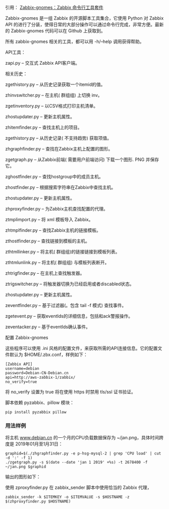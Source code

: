引用： [Zabbix-gnomes：Zabbix 命令行工具套件](https://cloud.tencent.com/developer/article/1578783)

Zabbix-gnomes 是一组 Zabbix 的开源脚本工具集合，它使用 Python 对 Zabbix API 的进行了分装，使得日常的大部分操作可以通过命令行完成，非常方便。最新的 Zabbix-gnomes 代码可以在 Github 上获取到。

所有 zabbix-gnomes 相关的工具，都可以用 -h/–help 调用获得帮助。

API工具：

zapi.py – 交互式 Zabbix API客户端。

相关历史：

zgethistory.py – 从历史记录获取一个itemid的值。

zhinvswitcher.py – 在主机( 群组组) 上切换 inv。

zgetinventory.py – 以CSV格式打印主机清单。

zhostupdater.py – 更新主机属性。

zhitemfinder.py – 查找主机上的项目。

zgethistory.py – 从历史记录( 不支持趋势) 获取项值。

zhgraphfinder.py – 查找在Zabbix主机上配置的图形。

zgetgraph.py – 从Zabbix前端( 需要用户前端访问) 下载一个图形. PNG 并保存它。

zghostfinder.py – 查找hostgroup中的成员主机。

zhostfinder.py – 根据搜索字符串在Zabbix中查找主机。

zhostupdater.py – 更新主机属性。

zhproxyfinder.py – 为Zabbix主机查找配置的代理。

ztmplimport.py – 将 xml 模板导入 Zabbix。

zhtmplfinder.py – 查找Zabbix主机的链接模板。

zthostfinder.py – 查找链接到模板的主机。

zthtmllinker.py – 将主机( 群组组)的链接链接到模板列表。

zthtmlunlink.py – 将主机( 群组组) 与模板列表断开。

zhtrigfinder.py – 在主机上查找触发器。

ztrigswitcher.py – 将触发器切换为已经启用或者discabled状态。

zhostupdater.py – 更新主机属性。

zeventfinder.py – 基于过滤器(。包含 tail -f 模式) 查找事件。

zgetevent.py – 获取eventIds的详细信息，包括和ack警报操作。

zeventacker.py – 基于eventIds确认事件。

配置 Zabbix-gnomes

这些程序可以使用 .ini 风格的配置文件，来获取所需的API连接信息。它的配置文件默认为 $HOME/.zbx.conf，样例如下：

```
[Zabbix API]
username=debian
password=Debian-CN-Debian.cn
api=http://aws-zabbix-1/zabbix/
no_verify=true
```
将 no_verify 设置为 true 将在使用 https 时禁用 tls/ssl 证书验证。

脚本依赖 pyzabbix、pillow 模块：

```
pip install pyzabbix pillow
```

### 用法样例
将主机 www.debian.cn 的一个月的CPU负载数据保存为 ~/jan.png，具体时间跨度是 2019年01月至1月31日：
```
graphid=$(./zhgraphfinder.py -e p-hsg-mysql-2 | grep 'CPU load' | cut -d ':' -f 1)
./zgetgraph.py -s $(date --date 'jan 1 2019' +%s) -t 2678400 -f ~/jan.png $graphid
```
输出的图形如下：



使用 zproxyfinder.py 在 zabbix_sender 脚本中使用恰当的 Zabbix 代理，
```
zabbix_sender -k $ITEMKEY -o $ITEMVALUE -s $HOSTNAME -z $(zhproxyfinder.py $HOSTNAME)
```
